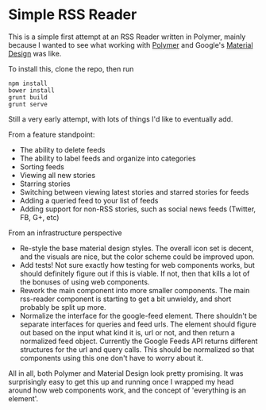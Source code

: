 Simple RSS Reader
=================

This is a simple first attempt at an RSS Reader written in Polymer, mainly because I wanted to see what working with [Polymer](http://www.polymer-project.org/) and Google's [Material Design](http://www.google.com/design/spec/material-design/introduction.html) was like.

To install this, clone the repo, then run

```
npm install
bower install
grunt build
grunt serve
```

Still a very early attempt, with lots of things I'd like to eventually add.

From a feature standpoint:

- The ability to delete feeds
- The ability to label feeds and organize into categories
- Sorting feeds
- Viewing all new stories
- Starring stories
- Switching between viewing latest stories and starred stories for feeds
- Adding a queried feed to your list of feeds
- Adding support for non-RSS stories, such as social news feeds (Twitter, FB, G+, etc)

From an infrastructure perspective

- Re-style the base material design styles. The overall icon set is decent, and the visuals are nice, but the color scheme could be improved upon.
- Add tests! Not sure exactly how testing for web components works, but should definitely figure out if this is viable. If not, then that kills a lot of the bonuses of using web components.
- Rework the main component into more smaller components. The main rss-reader component is starting to get a bit unwieldy, and short probably be split up more.
- Normalize the interface for the google-feed element. There shouldn't be separate interfaces for queries and feed urls. The element should figure out based on the input what kind it is, url or not, and then return a normalized feed object. Currently the Google Feeds API returns different structures for the url and query calls. This should be normalized so that components using this one don't have to worry about it.

All in all, both Polymer and Material Design look pretty promising. It was surprisingly easy to get this up and running once I wrapped my head around how web components work, and the concept of 'everything is an element'.